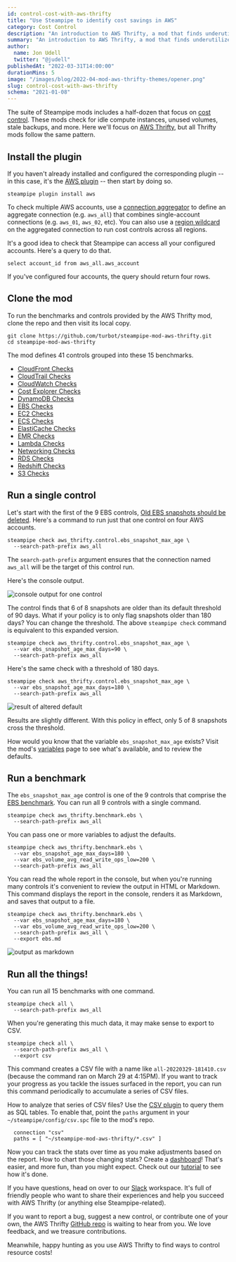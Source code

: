 ```yaml
---
id: control-cost-with-aws-thrifty
title: "Use Steampipe to identify cost savings in AWS"
category: Cost Control
description: "An introduction to AWS Thrifty, a mod that finds underutilized AWS resources."
summary: "An introduction to AWS Thrifty, a mod that finds underutilized AWS resources."
author:
  name: Jon Udell
  twitter: "@judell"
publishedAt: "2022-03-31T14:00:00"
durationMins: 5
image: "/images/blog/2022-04-mod-aws-thrifty-themes/opener.png"
slug: control-cost-with-aws-thrifty
schema: "2021-01-08"
---
```


The suite of Steampipe mods includes a half-dozen that focus on [cost control](https://hub.steampipe.io/mods?objectives=cost). These mods check for idle compute instances, unused volumes, stale backups, and more. Here we'll focus on [AWS Thrifty](https://hub.steampipe.io/mods/turbot/aws_thrifty), but all Thrifty mods follow the same pattern.

## Install the plugin

If you haven't already installed and configured the corresponding plugin -- in this case, it's the [AWS plugin](https://hub.steampipe.io/plugins/turbot/aws) -- then start by doing so.

```
steampipe plugin install aws
```

To check multiple AWS accounts, use a [connection aggregator](https://hub.steampipe.io/plugins/turbot/aws#multi-account-connections) to define an aggregate connection (e.g. `aws_all`) that combines single-account connections (e.g. `aws_01`, `aws_02`, etc). You can also use a [region wildcard](https://hub.steampipe.io/plugins/turbot/aws#multi-region-connections) on the aggregated connection to run cost controls across all regions.

It's a good idea to check that Steampipe can access all your configured accounts. Here's a query to do that.

```
select account_id from aws_all.aws_account
```

If you've configured four accounts, the query should return four rows.

## Clone the mod

To run the benchmarks and controls provided by the AWS Thrifty mod, clone the repo and then visit its local copy.

```
git clone https://github.com/turbot/steampipe-mod-aws-thrifty.git
cd steampipe-mod-aws-thrifty
```

The mod defines 41 controls grouped into these 15 benchmarks.

<ul><li><a href="https://hub.steampipe.io/mods/turbot/aws_thrifty/controls/benchmark.cloudfront">CloudFront Checks</a></li><li><a href="https://hub.steampipe.io/mods/turbot/aws_thrifty/controls/benchmark.cloudtrail">CloudTrail Checks</a></li><li><a href="https://hub.steampipe.io/mods/turbot/aws_thrifty/controls/benchmark.cloudwatch">CloudWatch Checks</a></li><li><a href="https://hub.steampipe.io/mods/turbot/aws_thrifty/controls/benchmark.cost-explorer">Cost Explorer Checks</a></li><li><a href="https://hub.steampipe.io/mods/turbot/aws_thrifty/controls/benchmark.dynamodb">DynamoDB Checks</a></li><li><a href="https://hub.steampipe.io/mods/turbot/aws_thrifty/controls/benchmark.ebs">EBS Checks</a></li><li><a href="https://hub.steampipe.io/mods/turbot/aws_thrifty/controls/benchmark.ec2">EC2 Checks</a></li><li><a href="https://hub.steampipe.io/mods/turbot/aws_thrifty/controls/benchmark.ecs">ECS Checks</a></li><li><a href="https://hub.steampipe.io/mods/turbot/aws_thrifty/controls/benchmark.elasticache">ElastiCache Checks</a></li><li><a href="https://hub.steampipe.io/mods/turbot/aws_thrifty/controls/benchmark.emr">EMR Checks</a></li><li><a href="https://hub.steampipe.io/mods/turbot/aws_thrifty/controls/benchmark.lambda">Lambda Checks</a></li><li><a href="https://hub.steampipe.io/mods/turbot/aws_thrifty/controls/benchmark.network">Networking Checks</a></li><li><a href="https://hub.steampipe.io/mods/turbot/aws_thrifty/controls/benchmark.rds">RDS Checks</a></li><li><a href="https://hub.steampipe.io/mods/turbot/aws_thrifty/controls/benchmark.redshift">Redshift Checks</a></li><li><a href="https://hub.steampipe.io/mods/turbot/aws_thrifty/controls/benchmark.s3">S3 Checks</a></li></ul>

## Run a single control

Let's start with the first of the 9 EBS controls, [Old EBS snapshots should be deleted](https://hub.steampipe.io/mods/turbot/aws_thrifty/controls/control.ebs_snapshot_max_age?context=benchmark.ebs). Here's a command to run just that one control on four AWS accounts.

```
steampipe check aws_thrifty.control.ebs_snapshot_max_age \
  --search-path-prefix aws_all
```

The `search-path-prefix` argument ensures that the connection named `aws_all` will be the target of this control run. 

Here's the console output.

<img alt="console output for one control" src="/images/blog/2022-03-mod-aws-thrifty/single-control-console-output.png" />

<br />

The control finds that 6 of 8 snapshots are older than its default threshold of 90 days. What if your policy is to only flag snapshots older than 180 days? You can change the threshold. The above `steampipe check` command is equivalent to this expanded version.

```
steampipe check aws_thrifty.control.ebs_snapshot_max_age \
  --var ebs_snapshot_age_max_days=90 \
  --search-path-prefix aws_all
```

Here's the same check with a threshold of 180 days.

```
steampipe check aws_thrifty.control.ebs_snapshot_max_age \
  --var ebs_snapshot_age_max_days=180 \
  --search-path-prefix aws_all
```

<img alt="result of altered default" src="/images/blog/2022-03-mod-aws-thrifty/single-control-console-output-with-altered-default.png" />

<br />

Results are slightly different. With this policy in effect, only 5 of 8 snapshots cross the threshold. 

How would you know that the variable `ebs_snapshot_max_age` exists? Visit the mod's [variables](https://hub.steampipe.io/mods/turbot/aws_thrifty/variables) page to see what's available, and to review the defaults.

## Run a benchmark

The `ebs_snapshot_max_age` control is one of the 9 controls that comprise the [EBS benchmark](https://hub.steampipe.io/mods/turbot/aws_thrifty/controls/benchmark.ebs). You can run all 9 controls with a single command. 

```
steampipe check aws_thrifty.benchmark.ebs \
  --search-path-prefix aws_all
```

You can pass one or more variables to adjust the defaults.

```
steampipe check aws_thrifty.benchmark.ebs \
  --var ebs_snapshot_age_max_days=180 \
  --var ebs_volume_avg_read_write_ops_low=200 \
  --search-path-prefix aws_all
```

You can read the whole report in the console, but when you're running many controls it's convenient to review the output in HTML or Markdown. This command displays the report in the console, renders it as Markdown, and saves that output to a file.

```
steampipe check aws_thrifty.benchmark.ebs \
  --var ebs_snapshot_age_max_days=180 \
  --var ebs_volume_avg_read_write_ops_low=200 \
  --search-path-prefix aws_all \
  --export ebs.md
```

<img alt="output as markdown" src="/images/blog/2022-03-mod-aws-thrifty/single-benchmark-output-as-markdown.png" />

<br />

## Run all the things!

You can run all 15 benchmarks with one command.

```
steampipe check all \
  --search-path-prefix aws_all
```

When you're generating this much data, it may make sense to export to CSV. 

```
steampipe check all \
  --search-path-prefix aws_all \
  --export csv
```

This command creates a CSV file with a name like `all-20220329-181410.csv` (because the command ran on March 29 at 4:15PM). If you want to track your progress as you tackle the issues surfaced in the report, you can run this command periodically to accumulate a series of CSV files. 

How to analyze that series of CSV files? Use the [CSV plugin](https://hub.steampipe.io/plugins/csv) to query them as SQL tables. To enable that, point the `paths` argument in your `~/steampipe/config/csv.spc` file to the mod's repo.

```
  connection "csv"
  paths = [ "~/steampipe-mod-aws-thrifty/*.csv" ]
```

Now you can track the stats over time as you make adjustments based on the report. How to chart those changing stats? Create a [dashboard](https://steampipe.io/blog/dashboards-as-code)! That's easier, and more fun, than you might expect. Check out our [tutorial](https://steampipe.io/docs/mods/writing-dashboards) to see how it's done.

If you have questions, head on over to our [Slack](https://steampipe.io/community/join) workspace. It's full of friendly people who want to share their experiences and help you succeed with AWS Thrifty (or anything else Steampipe-related).

If you want to report a bug, suggest a new control, or contribute one of your own, the AWS Thrifty [GitHub repo](https://github.com/turbot/steampipe-mod-aws-thrifty) is waiting to hear from you. We love feedback, and we treasure contributions. 

Meanwhile, happy hunting as you use AWS Thrifty to find ways to control resource costs!


